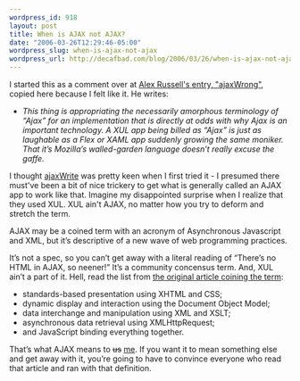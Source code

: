 ```yaml
--- 
wordpress_id: 918
layout: post
title: When is AJAX not AJAX?
date: "2006-03-26T12:29:46-05:00"
wordpress_slug: when-is-ajax-not-ajax
wordpress_url: http://decafbad.com/blog/2006/03/26/when-is-ajax-not-ajax
---
```

 <p>I started this as a comment over at <a href="http://alex.dojotoolkit.org/?p=551">Alex Russell's entry, "ajaxWrong"</a>, copied here because I felt like it.  He writes:</p>
     <ul>
     <li>
     <span><i>This thing is appropriating the necessarily amorphous terminology of &#8220;Ajax&#8221; for an implementation that is directly at odds with why Ajax is an important technology. A XUL app being billed as &#8220;Ajax&#8221; is just as laughable as a Flex or XAML app suddenly growing the same moniker. That it&#8217;s Mozilla&#8217;s walled-garden language doesn&#8217;t really excuse the gaffe.</i></span>
     </li>
     </ul>
 <p>I thought <a href="http://www.linspire.com/ajaxwrite.php">ajaxWrite</a> was pretty keen when I first tried it - I presumed there must've been a bit of nice trickery to get what is generally called an AJAX app to work like that.  Imagine my disappointed surprise when I realize that they used XUL.  XUL ain't AJAX, no matter how you try to deform and stretch the term.</p>
 <p>AJAX may be a coined term with an acronym of Asynchronous Javascript and XML, but it&#8217;s descriptive of a new wave of web programming practices.</p>
 <p>It&#8217;s not a spec, so you can&#8217;t get away with a literal reading of &#8220;There&#8217;s no HTML in AJAX, so neener!&#8221; It&#8217;s a community concensus term. And, XUL ain&#8217;t a part of it. Hell, read the list from <a href="http://adaptivepath.com/publications/essays/archives/000385.php">the original article coining the term</a>:</p>
     <ul>
     <li>
     <span>standards-based presentation using XHTML and CSS;</span>
     </li>
     <li>
     <span>dynamic display and interaction using the Document Object Model;</span>
     </li>
     <li>
     <span>data interchange and manipulation using XML and XSLT;</span>
     </li>
     <li>
     <span>asynchronous data retrieval using XMLHttpRequest;</span>
     </li>
     <li>
     <span>and JavaScript binding everything together.</span>
     </li>
     </ul>
 <p>That&#8217;s what AJAX means to <del>us</del> <ins>me</ins>. If you want it to mean something else and get away with it, you&#8217;re going to have to convince everyone who read that article and ran with that definition.</p>

